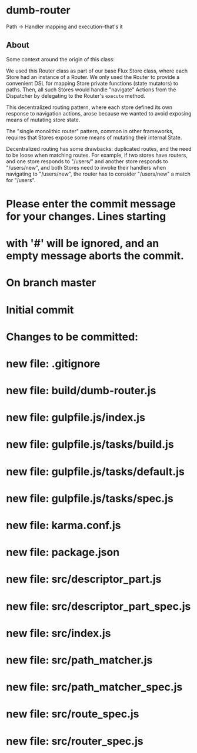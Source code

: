 # dumb-router

Path -> Handler mapping and execution–that's it

## About

Some context around the origin of this class:

We used this Router class as part of our base Flux Store class, where
each Store had an instance of a Router. We only used the Router to
provide a convenient DSL for mapping Store private functions (state
mutators) to paths. Then, all such Stores would handle "navigate"
Actions from the Dispatcher by delegating to the Router's `execute`
method.

This decentralized routing pattern, where each store defined its own
response to navigation actions, arose because we wanted to avoid
exposing means of mutating store state.

The "single monolithic router" pattern, common in other frameworks,
requires that Stores expose some means of mutating their internal State.

Decentralized routing has some drawbacks: duplicated routes, and the
need to be loose when matching routes. For example, if two stores have
routers, and one store responds to "/users/" and another store responds
to "/users/new", and both Stores need to invoke their handlers when
navigating to "/users/new", the router has to consider "/users/new" a
match for "/users".

# Please enter the commit message for your changes. Lines starting
# with '#' will be ignored, and an empty message aborts the commit.
# On branch master
#
# Initial commit
#
# Changes to be committed:
#	new file:   .gitignore
#	new file:   build/dumb-router.js
#	new file:   gulpfile.js/index.js
#	new file:   gulpfile.js/tasks/build.js
#	new file:   gulpfile.js/tasks/default.js
#	new file:   gulpfile.js/tasks/spec.js
#	new file:   karma.conf.js
#	new file:   package.json
#	new file:   src/descriptor_part.js
#	new file:   src/descriptor_part_spec.js
#	new file:   src/index.js
#	new file:   src/path_matcher.js
#	new file:   src/path_matcher_spec.js
#	new file:   src/route_spec.js
#	new file:   src/router_spec.js
#
